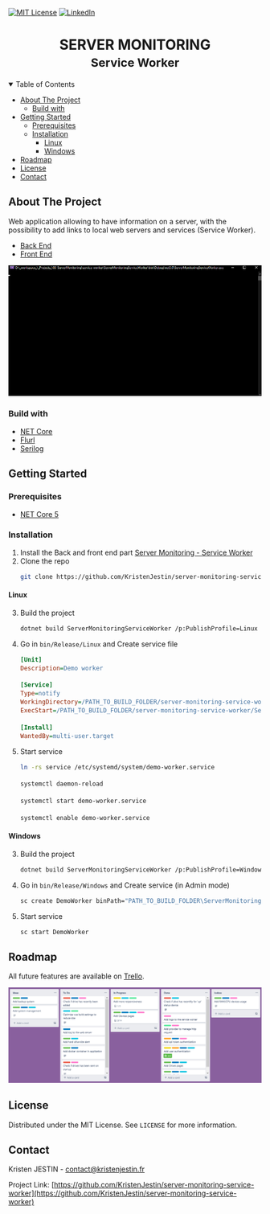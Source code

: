 [![MIT License][license-shield]][license-url]
[![LinkedIn][linkedin-shield]][linkedin-url]

<h1 align="center">
	<b>SERVER MONITORING</b>
	<br />
	<small align="center">Service Worker</small>
</h1>

<details open="open">
  <summary>Table of Contents</summary>
<!-- TOC depthfrom:1 -->

-   [About The Project](#about-the-project)
    -   [Build with](#build-with)
-   [Getting Started](#getting-started)
    -   [Prerequisites](#prerequisites)
    -   [Installation](#installation)
        -   [Linux](#linux)
        -   [Windows](#windows)
-   [Roadmap](#roadmap)
-   [License](#license)
-   [Contact](#contact)

<!-- /TOC -->
</details>

## About The Project

Web application allowing to have information on a server, with the possibility to add links to local web servers and services (Service Worker).

-   [Back End](https://github.com/KristenJestin/server-monitoring-back)
-   [Front End](https://github.com/KristenJestin/server-monitoring-front)

![Console](./docs/console.gif)

### Build with

-   [NET Core](https://dotnet.microsoft.com)
-   [Flurl](https://flurl.dev/)
-   [Serilog](https://serilog.net/)

## Getting Started

### Prerequisites

-   [NET Core 5](https://dotnet.microsoft.com/download/dotnet/5.0)

### Installation

1. Install the Back and front end part [Server Monitoring - Service Worker](https://github.com/KristenJestin/server-monitoring-back#installation)
2. Clone the repo
    ```sh
    git clone https://github.com/KristenJestin/server-monitoring-service-worker.git
    ```

#### Linux

3. Build the project
    ```sh
    dotnet build ServerMonitoringServiceWorker /p:PublishProfile=Linux
    ```
4. Go in `bin/Release/Linux` and Create service file

    ```ini
    [Unit]
    Description=Demo worker

    [Service]
    Type=notify
    WorkingDirectory=/PATH_TO_BUILD_FOLDER/server-monitoring-service-worker
    ExecStart=/PATH_TO_BUILD_FOLDER/server-monitoring-service-worker/ServerMonitoringServiceWorker

    [Install]
    WantedBy=multi-user.target
    ```

5. Start service

    ```sh
    ln -rs service /etc/systemd/system/demo-worker.service

    systemctl daemon-reload

    systemctl start demo-worker.service

    systemctl enable demo-worker.service
    ```

#### Windows

3. Build the project
    ```sh
    dotnet build ServerMonitoringServiceWorker /p:PublishProfile=Windows
    ```
4. Go in `bin/Release/Windows` and Create service (in Admin mode)
    ```sh
    sc create DemoWorker binPath="PATH_TO_BUILD_FOLDER\ServerMonitoringServiceWorker.exe" start=auto
    ```
5. Start service
    ```sh
    sc start DemoWorker
    ```

## Roadmap

All future features are available on [Trello](https://trello.com/b/5A8iO3Xc/%F0%9F%93%8A-server-monitoring).

![Trello](https://raw.githubusercontent.com/KristenJestin/server-monitoring-back/master/docs/trello.png)

## License

Distributed under the MIT License. See `LICENSE` for more information.

<!-- CONTACT -->

## Contact

Kristen JESTIN - [contact@kristenjestin.fr](mailto:contact@kristenjestin.fr)

Project Link: [https://github.com/KristenJestin/server-monitoring-service-worker](https://github.com/KristenJestin/server-monitoring-service-worker)

<!-- MARKDOWN LINKS & IMAGES -->

[license-shield]: https://img.shields.io/github/license/KristenJestin/server-monitoring-service-worker.svg?style=for-the-badge
[license-url]: https://github.com/KristenJestin/server-monitoring-service-worker/blob/master/LICENSE
[linkedin-shield]: https://img.shields.io/badge/-LinkedIn-black.svg?style=for-the-badge&logo=linkedin&colorB=555
[linkedin-url]: https://linkedin.com/in/kristen-jestin
